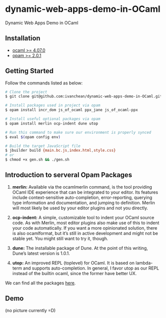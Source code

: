# dynamic-web-apps-demo-in-OCaml

Dynamic Web Apps Demo in OCaml

## Installation
* [ocaml >= 4.07.0](https://ocaml.org/docs/install.html)
* [opam >= 2.0.1](https://opam.ocaml.org/doc/Install.html)

## Getting Started

Follow the commands listed as below:
```bash
# Clone the project
$ git clone git@github.com:ivanchean/dynamic-web-apps-demo-in-OCaml.git && cd dynamic-web-apps-demo-in-OCaml

# Install packages used in project via opam
$ opam install incr_dom js_of_ocaml ppx_jane js_of_ocaml-ppx

# Install useful optional packages via opam
$ opam install merlin ocp-indent dune utop

# Run this command to make sure our environment is properly synced
$ eval $(opam config env)

# Build the target JavaScript file
$ jbuilder build {main.bc.js,index.html,style.css}
# or
$ chmod +x gen.sh && ./gen.sh
```

## Introduction to serveral Opam Packages

1. __merlin:__ Available via the ocamlmerlin command, is the tool providing OCaml IDE experience that can be integrated to your editor. Its features include context-sensitive auto-completion, error-reporting, querying type information and documentation, and jumping to definition. Merlin will most likely be used by your editor plugins and not you directly.

2. __ocp-indent:__ A simple, customizable tool to indent your OCaml source code. As with Merlin, most editor plugins also make use of this to indent your code automatically. If you want a more opinionated solution, there is also ocamlformat, but it’s still in active development and might not be stable yet. You might still want to try it, though.

3. __dune:__ The installable package of Dune. At the point of this writing, Dune’s latest version is 1.0.1.
4. __utop:__ An improved REPL (toplevel) for OCaml. It is based on lambda-term and supports auto-completion. In general, I favor utop as our REPL instead of the builtin ocaml, since the former have better UX.

We can find all the packages [here](https://opam.ocaml.org/packages/).

## Demo
(no picture currently =D)